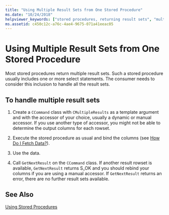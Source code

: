 ```yaml
---
title: "Using Multiple Result Sets from One Stored Procedure"
ms.date: "10/24/2018"
helpviewer_keywords: ["stored procedures, returning result sets", "multiple result sets"]
ms.assetid: c450c12c-a76c-4ae4-9675-071a41eeac05
---
```

# Using Multiple Result Sets from One Stored Procedure

Most stored procedures return multiple result sets. Such a stored procedure usually includes one or more select statements. The consumer needs to consider this inclusion to handle all the result sets.

## To handle multiple result sets

1. Create a `CCommand` class with `CMultipleResults` as a template argument and with the accessor of your choice, usually a dynamic or manual accessor. If you use another type of accessor, you might not be able to determine the output columns for each rowset.

1. Execute the stored procedure as usual and bind the columns (see [How Do I Fetch Data?](../../data/oledb/fetching-data.md)).

1. Use the data.

1. Call `GetNextResult` on the `CCommand` class. If another result rowset is available, `GetNextResult` returns S_OK and you should rebind your columns if you are using a manual accessor. If `GetNextResult` returns an error, there are no further result sets available.

## See Also

[Using Stored Procedures](../../data/oledb/using-stored-procedures.md)